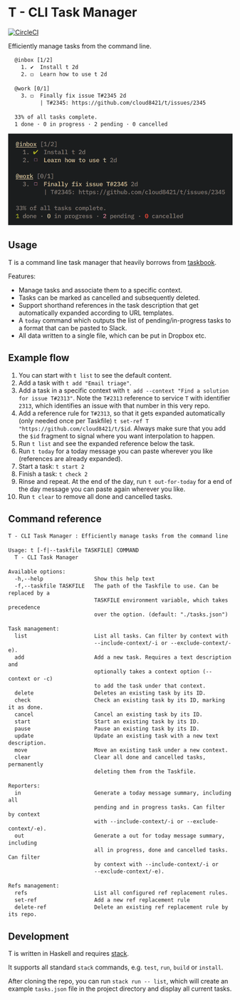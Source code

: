 # T - CLI Task Manager

[![CircleCI](https://circleci.com/gh/cloud8421/t.svg?style=svg&circle-token=b6247f7bf94460ff15e6b85ba4abbf19cfe62f70)](https://circleci.com/gh/cloud8421/t)

Efficiently manage tasks from the command line.

```
  @inbox [1/2]
    1. ✔  Install t 2d
    2. ◻  Learn how to use t 2d

  @work [0/1]
    3. ◻  Finally fix issue T#2345 2d
          | T#2345: https://github.com/cloud8421/t/issues/2345

  33% of all tasks complete.
  1 done · 0 in progress · 2 pending · 0 cancelled
```

![tasklist](/screenshots/list.png)

## Usage

T is a command line task manager that heavily borrows from [taskbook](https://github.com/klaussinani/taskbook).

Features:

- Manage tasks and associate them to a specific context.
- Tasks can be marked as cancelled and subsequently deleted.
- Support shorthand references in the task description that get automatically expanded according to URL templates.
- A `today` command which outputs the list of pending/in-progress tasks to a format that can be pasted to Slack.
- All data written to a single file, which can be put in Dropbox etc.

## Example flow

1. You can start with `t list` to see the default content.
2. Add a task with `t add "Email triage"`.
3. Add a task in a specific context with `t add --context "Find a solution for issue T#2313"`. Note the `T#2313` reference to service `T` with identifier `2313`, which identifies an issue with that number in this very repo.
4. Add a reference rule for `T#2313`, so that it gets expanded automatically (only needed once per Taskfile) `t set-ref T "https://github.com/cloud8421/t/$id`. Always make sure that you add the `$id` fragment to signal where you want interpolation to happen.
5. Run `t list` and see the expanded reference below the task.
6. Run `t today` for a today message you can paste wherever you like (references are already expanded).
7. Start a task: `t start 2`
8. Finish a task: `t check 2`
9. Rinse and repeat. At the end of the day, run `t out-for-today` for a end of the day message you can paste again wherever you like.
10. Run `t clear` to remove all done and cancelled tasks.

## Command reference

```
T - CLI Task Manager : Efficiently manage tasks from the command line

Usage: t [-f|--taskfile TASKFILE] COMMAND
  T - CLI Task Manager

Available options:
  -h,--help                Show this help text
  -f,--taskfile TASKFILE   The path of the Taskfile to use. Can be replaced by a
                           TASKFILE environment variable, which takes precedence
                           over the option. (default: "./tasks.json")

Task management:
  list                     List all tasks. Can filter by context with
                           --include-context/-i or --exclude-context/-e).
  add                      Add a new task. Requires a text description and
                           optionally takes a context option (--context or -c)
                           to add the task under that context.
  delete                   Deletes an existing task by its ID.
  check                    Check an existing task by its ID, marking it as done.
  cancel                   Cancel an existing task by its ID.
  start                    Start an existing task by its ID.
  pause                    Pause an existing task by its ID.
  update                   Update an existing task with a new text description.
  move                     Move an existing task under a new context.
  clear                    Clear all done and cancelled tasks, permanently
                           deleting them from the Taskfile.

Reporters:
  in                       Generate a today message summary, including all
                           pending and in progress tasks. Can filter by context
                           with --include-context/-i or --exclude-context/-e).
  out                      Generate a out for today message summary, including
                           all in progress, done and cancelled tasks. Can filter
                           by context with --include-context/-i or
                           --exclude-context/-e).

Refs management:
  refs                     List all configured ref replacement rules.
  set-ref                  Add a new ref replacement rule
  delete-ref               Delete an existing ref replacement rule by its repo.
```

## Development

T is written in Haskell and requires [stack](https://www.haskellstack.org).

It supports all standard `stack` commands, e.g. `test`, `run`, `build` or `install`.

After cloning the repo, you can run `stack run -- list`, which will create an
example `tasks.json` file in the project directory and display all current
tasks.
